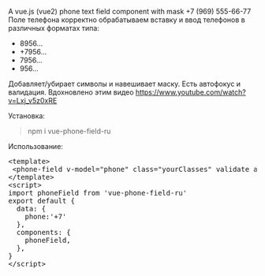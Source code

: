 A vue.js (vue2) phone text field component with mask +7 (969) 555-66-77 
Поле телефона корректно обрабатываем вставку и ввод телефонов в различных форматах типа:

- 8956...
- +7956...
- 7956...
- 956...

Добавляет/убирает символы и навешивает маску. Есть автофокус и валидация.
Вдохновлено этим видео https://www.youtube.com/watch?v=Lxj_v5z0xRE

Установка:
> npm i vue-phone-field-ru

Использование:
<pre>
&#60;template>
 &#60;phone-field v-model="phone" class="yourClasses" validate autofocus />
&#60;/template>
&#60;script>
import phoneField from 'vue-phone-field-ru'
export default {
  data: {
    phone:'+7'
  },
  components: {
    phoneField,
  },
}
&#60;/script> </pre>   




